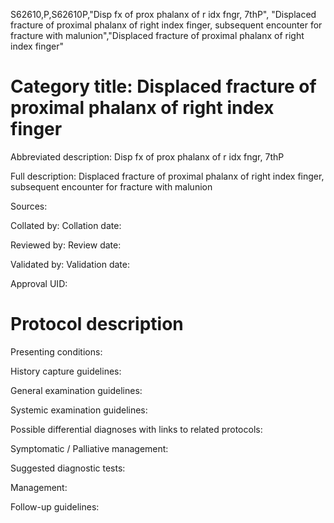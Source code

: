 S62610,P,S62610P,"Disp fx of prox phalanx of r idx fngr, 7thP", "Displaced fracture of proximal phalanx of right index finger, subsequent encounter for fracture with malunion","Displaced fracture of proximal phalanx of right index finger"
# Category title: Displaced fracture of proximal phalanx of right index finger

Abbreviated description: Disp fx of prox phalanx of r idx fngr, 7thP

Full description: Displaced fracture of proximal phalanx of right index finger, subsequent encounter for fracture with malunion

Sources:

Collated by:
Collation date:

Reviewed by:
Review date:

Validated by:
Validation date:

Approval UID:

# Protocol description

Presenting conditions:

History capture guidelines:

General examination guidelines:

Systemic examination guidelines:

Possible differential diagnoses with links to related protocols:

Symptomatic / Palliative management:

Suggested diagnostic tests:

Management:

Follow-up guidelines:
